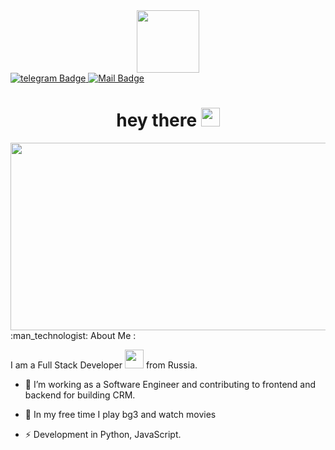 <div id="header" align="center">
  <img src="https://media.giphy.com/media/v1.Y2lkPTc5MGI3NjExMnFvYWx4Z2ZkNGM2bjV5b205bHBhanY0dHBuaTNrcHRjdXNsY3ZzdSZlcD12MV9pbnRlcm5hbF9naWZfYnlfaWQmY3Q9Zw/JqmupuTVZYaQX5s094/giphy.gif" width="100"/>
</div>

<div id="badges">
  <a href="tg://resolve?domain=<vldzkv>">
    <img src="https://img.shields.io/badge/Telegram-blue?style=for-the-badge&logo=telegram&logoColor=white" alt="telegram Badge"/>
  </a>
  <a href="vldzkn.ru/yandex/vldzkv">
    <img src="https://img.shields.io/badge/Mail-red?style=for-the-badge&logo=mail&logoColor=white" alt="Mail Badge"/>
  </a>
</div>

<h1>
  <div align="center">
  hey there
  <img src="https://media.giphy.com/media/hvRJCLFzcasrR4ia7z/giphy.gif" width="30px"/>
    </div>
                                
</h1>
<div align="center">
  <img src="https://media.giphy.com/media/dWesBcTLavkZuG35MI/giphy.gif" width="600" height="300"/>
</div>
 :man_technologist: About Me : 

 I am a Full Stack Developer <img src="https://media.giphy.com/media/WUlplcMpOCEmTGBtBW/giphy.gif" width="30"> from Russia.

 - :telescope: I’m working as a Software Engineer and contributing to frontend and backend for building CRM.

- :seedling: In my free time I play bg3 and watch movies

- :zap: Development in Python, JavaScript.



